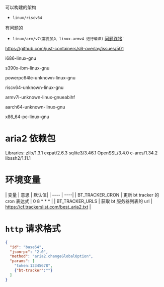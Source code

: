可以构建的架构
- `linux/riscv64`


有问题的 
- `linux/arm/v7(需要加入 linux-armv4 进行编译)` [问题连接](https://github.com/openssl/openssl/issues/21630)`


https://github.com/just-containers/s6-overlay/issues/501




i686-linux-gnu

s390x-ibm-linux-gnu

powerpc64le-unknown-linux-gnu

riscv64-unknown-linux-gnu

armv7l-unknown-linux-gnueabihf

aarch64-unknown-linux-gnu

x86_64-pc-linux-gnu

# aria2 依赖包

Libraries: zlib/1.3.1 expat/2.6.3 sqlite3/3.46.1 OpenSSL/3.4.0 c-ares/1.34.2 libssh2/1.11.1


# 环境变量

| 变量 | 意思 | 默认值| 
| ---- | ----|
| BT_TRACKER_CRON | 更新 bt tracker 的 cron 表达式 | 0 8 * * * |
| BT_TRACKER_URLS | 获取 bt 服务器列表的 url | https://cf.trackerslist.com/best_aria2.txt |



# `http` 请求格式
```json
{
  "id": "base64",
  "jsonrpc": "2.0",
  "method": "aria2.changeGlobalOption",
  "params": [
    "token:12345678",
    {"bt-tracker":""}
  ]
}
```